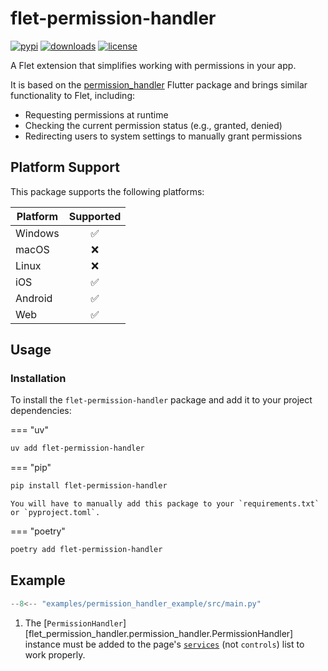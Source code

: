 # flet-permission-handler

[![pypi](https://img.shields.io/pypi/v/flet-permission-handler.svg)](https://pypi.python.org/pypi/flet-permission-handler)
[![downloads](https://static.pepy.tech/badge/flet-permission-handler/month)](https://pepy.tech/project/flet-permission-handler)
[![license](https://img.shields.io/github/license/flet-dev/flet-permission-handler.svg)](https://github.com/flet-dev/flet-permission-handler/blob/main/LICENSE)

A Flet extension that simplifies working with permissions in your app.

It is based on the [permission_handler](https://pub.dev/packages/permission_handler) Flutter package
and brings similar functionality to Flet, including:

- Requesting permissions at runtime
- Checking the current permission status (e.g., granted, denied)
- Redirecting users to system settings to manually grant permissions

## Platform Support

This package supports the following platforms:

| Platform | Supported |
|----------|:---------:|
| Windows  |     ✅     |
| macOS    |     ❌     |
| Linux    |     ❌     |
| iOS      |     ✅     |
| Android  |     ✅     |
| Web      |     ✅     |

## Usage

### Installation

To install the `flet-permission-handler` package and add it to your project dependencies:

=== "uv"

```bash
uv add flet-permission-handler
```

=== "pip"

```bash
pip install flet-permission-handler
```

    You will have to manually add this package to your `requirements.txt` or `pyproject.toml`.

=== "poetry"

```bash
poetry add flet-permission-handler
```

## Example

```python title="main.py"
--8<-- "examples/permission_handler_example/src/main.py"
``` 

1. The [`PermissionHandler`][flet_permission_handler.permission_handler.PermissionHandler] instance must be added to the
   page's [`services`](https://flet.dev/docs/controls/page#services) (not `controls`) list to work properly.
